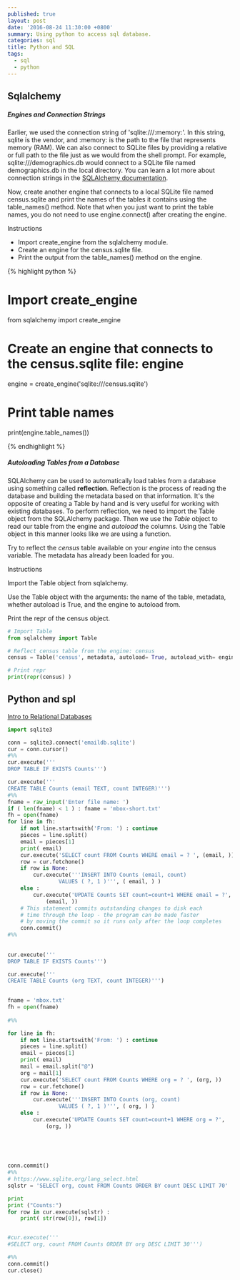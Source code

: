 ```yaml
---
published: true
layout: post
date: '2016-08-24 11:30:00 +0800'
summary: Using python to access sql database.
categories: sql
title: Python and SQL
tags:
  - sql
  - python
---
```



## Sqlalchemy

##### Engines and Connection Strings

Earlier, we used the connection string of 'sqlite:///:memory:'. In this string, sqlite is the vendor, and :memory: is the path to the file that represents memory (RAM). We can also connect to SQLite files by providing a relative or full path to the file just as we would from the shell prompt. For example, sqlite:///demographics.db would connect to a SQLite file named demographics.db in the local directory. You can learn a lot more about connection strings in the [SQLAlchemy documentation](http://docs.sqlalchemy.org/en/latest/core/engines.html#database-urls).

Now, create another engine that connects to a local SQLite file named census.sqlite and print the names of the tables it contains using the table_names() method. Note that when you just want to print the table names, you do not need to use engine.connect() after creating the engine.


Instructions
 - Import create_engine from the sqlalchemy module.
 - Create an engine for the census.sqlite file.
 - Print the output from the table_names() method on the engine.

{% highlight python %}

# Import create_engine

from sqlalchemy import create_engine

# Create an engine that connects to the census.sqlite file: engine

engine = create_engine('sqlite:///census.sqlite')

# Print table names

print(engine.table_names())

{% endhighlight  %}


##### Autoloading Tables from a Database

SQLAlchemy can be used to automatically load tables from a database using something called **reflection**. Reflection is the process of reading the database and building the metadata based on that information. It's the opposite of creating a Table by hand and is very useful for working with existing databases. To perform reflection, we need to import the Table object from the SQLAlchemy package. Then we use the _Table_ object to read our table from the engine and _autoload_ the columns. Using the Table object in this manner looks like we are using a function.

Try to reflect the _census_ table available on your _engine_ into the census variable. The metadata has already been loaded for you.

Instructions

Import the Table object from sqlalchemy.

Use the Table object with the arguments: the name of the table, metadata, whether autoload is True, and the engine to autoload from.

Print the repr of the census object.


```python
# Import Table
from sqlalchemy import Table

# Reflect census table from the engine: census
census = Table('census', metadata, autoload= True, autoload_with= engine )

# Print repr
print(repr(census) )

```



## Python and spl

[Intro to Relational Databases](https://classroom.udacity.com/courses/ud197/lessons/3415228765/concepts/34221585900923)


```python
import sqlite3

conn = sqlite3.connect('emaildb.sqlite')
cur = conn.cursor()
#%%
cur.execute('''
DROP TABLE IF EXISTS Counts''')

cur.execute('''
CREATE TABLE Counts (email TEXT, count INTEGER)''')
#%%
fname = raw_input('Enter file name: ')
if ( len(fname) < 1 ) : fname = 'mbox-short.txt'
fh = open(fname)
for line in fh:
    if not line.startswith('From: ') : continue
    pieces = line.split()
    email = pieces[1]
    print( email)
    cur.execute('SELECT count FROM Counts WHERE email = ? ', (email, ))
    row = cur.fetchone()
    if row is None:
        cur.execute('''INSERT INTO Counts (email, count) 
                VALUES ( ?, 1 )''', ( email, ) )
    else : 
        cur.execute('UPDATE Counts SET count=count+1 WHERE email = ?', 
            (email, ))
    # This statement commits outstanding changes to disk each 
    # time through the loop - the program can be made faster 
    # by moving the commit so it runs only after the loop completes
    conn.commit()
#%%
    
    
cur.execute('''
DROP TABLE IF EXISTS Counts''')

cur.execute('''
CREATE TABLE Counts (org TEXT, count INTEGER)''')
 

fname = 'mbox.txt'
fh = open(fname)
   
#%%

for line in fh:
    if not line.startswith('From: ') : continue
    pieces = line.split()
    email = pieces[1]
    print( email)
    mail = email.split("@")
    org = mail[1]
    cur.execute('SELECT count FROM Counts WHERE org = ? ', (org, ))
    row = cur.fetchone()
    if row is None:
        cur.execute('''INSERT INTO Counts (org, count) 
                VALUES ( ?, 1 )''', ( org, ) )
    else : 
        cur.execute('UPDATE Counts SET count=count+1 WHERE org = ?', 
            (org, ))
  

    
    
    
conn.commit()   
#%%    
# https://www.sqlite.org/lang_select.html
sqlstr = 'SELECT org, count FROM Counts ORDER BY count DESC LIMIT 70'

print
print ("Counts:")
for row in cur.execute(sqlstr) :
    print( str(row[0]), row[1])


#cur.execute('''
#SELECT org, count FROM Counts ORDER BY org DESC LIMIT 30''')

#%%
conn.commit()  
cur.close()
```
